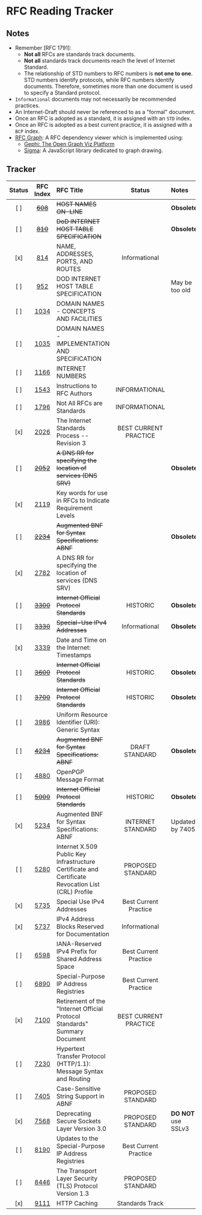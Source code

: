 # RFC Reading Tracker

## Notes

- Remember [RFC 1791]:
  - **Not all** RFCs are standards track documents.
  - **Not all** standards track documents reach the level of Internet Standard.
  - The relationship of STD numbers to RFC numbers is **not one to one**. STD numbers identify protocols, while RFC numbers identify documents. Therefore, sometimes more than one document is used to specify a Standard protocol.
- `Informational` documents may not necessarily be recommended practices.
- An Internet-Draft should never be referenced to as a "formal" document.
- Once an RFC is adopted as a standard, it is assigned with an `STD` index.
- Once an RFC is adopted as a best current practice, it is assigned with a `BCP` index.
- [RFC Graph](http://altsoph.com/pp/rfc/): A RFC dependency viewer which is implemented using:
  - [Gephi: The Open Graph Viz Platform](https://gephi.org/)
  - [Sigma](http://sigmajs.org/): A JavaScript library dedicated to graph drawing.

## Tracker

| Status | RFC Index | RFC Title | Status | Notes |
|:------:|:---------:|:----------|:------:|:------|
| [ ] | ~~[608](https://tools.ietf.org/html/rfc608)~~ | ~~HOST NAMES ON-LINE~~ || **Obsolete** |
| [ ] | ~~[810](https://tools.ietf.org/html/rfc810)~~ | ~~DoD INTERNET HOST TABLE SPECIFICATION~~ || **Obsolete** |
| [x] | [814](https://tools.ietf.org/html/rfc814) | NAME, ADDRESSES, PORTS, AND ROUTES | Informational ||
| [ ] | [952](https://tools.ietf.org/html/rfc952) | DOD INTERNET HOST TABLE SPECIFICATION || May be too old |
| [ ] | [1034](https://tools.ietf.org/html/rfc1034) | DOMAIN NAMES - CONCEPTS AND FACILITIES |||
| [ ] | [1035](https://tools.ietf.org/html/rfc1035) | DOMAIN NAMES - IMPLEMENTATION AND SPECIFICATION |||
| [ ] | [1166](https://tools.ietf.org/html/rfc1166) | INTERNET NUMBERS |||
| [ ] | [1543](https://tools.ietf.org/html/rfc1543) | Instructions to RFC Authors | INFORMATIONAL || 
| [ ] | [1796](https://tools.ietf.org/html/rfc1796) | Not All RFCs are Standards | INFORMATIONAL ||
| [x] | [2026](https://tools.ietf.org/html/rfc2026) | The Internet Standards Process -- Revision 3 | BEST CURRENT PRACTICE ||
| [ ] | ~~[2052](https://tools.ietf.org/html/rfc2052)~~ | ~~A DNS RR for specifying the location of services (DNS SRV)~~ || **Obsolete** |
| [x] | [2119](https://tools.ietf.org/html/rfc2119) | Key words for use in RFCs to Indicate Requirement Levels |||
| [ ] | ~~[2234](https://tools.ietf.org/html/rfc2234)~~ | ~~Augmented BNF for Syntax Specifications: ABNF~~ || **Obsolete** |
| [x] | [2782](https://tools.ietf.org/html/rfc2782) | A DNS RR for specifying the location of services (DNS SRV) |||
| [ ] | ~~[3300](https://tools.ietf.org/html/rfc3300)~~ | ~~Internet Official Protocol Standards~~ | HISTORIC | **Obsolete** |
| [ ] | ~~[3330](https://datatracker.ietf.org/doc/html/rfc3330)~~ | ~~Special-Use IPv4 Addresses~~ | Informational | **Obsolete** |
| [x] | [3339](https://tools.ietf.org/html/rfc3339) | Date and Time on the Internet: Timestamps |||
| [ ] | ~~[3600](https://tools.ietf.org/html/rfc3600)~~ | ~~Internet Official Protocol Standards~~ | HISTORIC | **Obsolete** |
| [ ] | ~~[3700](https://tools.ietf.org/html/rfc3700)~~ | ~~Internet Official Protocol Standards~~ | HISTORIC | **Obsolete** |
| [ ] | [3986](https://tools.ietf.org/html/rfc3986) | Uniform Resource Identifier (URI): Generic Syntax |||
| [ ] | ~~[4234](https://tools.ietf.org/html/rfc4234)~~ | ~~Augmented BNF for Syntax Specifications: ABNF~~ | DRAFT STANDARD | **Obsolete** |
| [ ] | [4880](https://tools.ietf.org/html/rfc4880) | OpenPGP Message Format |||
| [ ] | ~~[5000](https://tools.ietf.org/html/rfc5000)~~ | ~~Internet Official Protocol Standards~~ | HISTORIC | **Obsolete** |
| [x] | [5234](https://tools.ietf.org/html/rfc5234) | Augmented BNF for Syntax Specifications: ABNF | INTERNET STANDARD | Updated by 7405. |
| [ ] | [5280](https://datatracker.ietf.org/doc/html/rfc5280) |Internet X.509 Public Key Infrastructure Certificate and Certificate Revocation List (CRL) Profile| PROPOSED STANDARD ||
| [x] | [5735](https://tools.ietf.org/html/rfc5735) | Special Use IPv4 Addresses | Best Current Practice ||
| [x] | [5737](https://datatracker.ietf.org/doc/html/rfc5737) | IPv4 Address Blocks Reserved for Documentation | Informational ||
| [ ] | [6598](https://datatracker.ietf.org/doc/html/rfc6598) | IANA-Reserved IPv4 Prefix for Shared Address Space | Best Current Practice ||
| [ ] | [6890](https://datatracker.ietf.org/doc/html/rfc6890) | Special-Purpose IP Address Registries | Best Current Practice ||
| [x] | [7100](https://tools.ietf.org/html/rfc7100) | Retirement of the "Internet Official Protocol Standards" Summary Document| BEST CURRENT PRACTICE ||
| [ ] | [7230](https://tools.ietf.org/html/rfc7230) | Hypertext Transfer Protocol (HTTP/1.1): Message Syntax and Routing |||
| [ ] | [7405](https://tools.ietf.org/html/rfc7405) | Case-Sensitive String Support in ABNF | PROPOSED STANDARD ||
| [x] | [7568](https://tools.ietf.org/html/rfc7568) | Deprecating Secure Sockets Layer Version 3.0 | PROPOSED STANDARD | **DO NOT** use SSLv3 |
| [ ] | [8190](https://datatracker.ietf.org/doc/html/rfc8190) | Updates to the Special-Purpose IP Address Registries | Best Current Practice ||
| [ ] | [8446](https://tools.ietf.org/html/rfc8446) | The Transport Layer Security (TLS) Protocol Version 1.3 | PROPOSED STANDARD ||
| [x] | [9111](https://www.rfc-editor.org/rfc/rfc9111) | HTTP Caching | Standards Track ||
